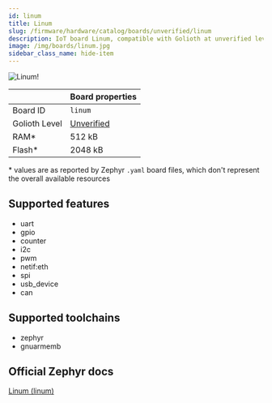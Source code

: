 ```yaml
---
id: linum
title: Linum
slug: /firmware/hardware/catalog/boards/unverified/linum
description: IoT board Linum, compatible with Golioth at unverified level.
image: /img/boards/linum.jpg
sidebar_class_name: hide-item
---
```


[//]: # (This is an auto-generated file, do not edit! Changes to it will be lost upon re-generation)

![Linum!](/img/boards/linum.jpg "Linum")

|                | Board properties     |
| -------------  | -------------------- |
| Board ID       | `linum` |
| Golioth Level  | [Unverified](/firmware/hardware#unverified-boards) |
| RAM*           | 512 kB |
| Flash*         | 2048 kB |

\* values are as reported by Zephyr `.yaml` board files, which don't represent the overall available resources



## Supported features

* uart
* gpio
* counter
* i2c
* pwm
* netif:eth
* spi
* usb_device
* can

## Supported toolchains

* zephyr
* gnuarmemb

## Official Zephyr docs

[Linum (linum)](https://docs.zephyrproject.org/latest/boards/witte/linum/doc/index.html)
